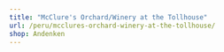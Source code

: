 ```yaml
---
title: "McClure's Orchard/Winery at the Tollhouse"
url: /peru/mcclures-orchard-winery-at-the-tollhouse/
shop: Andenken
---
```

